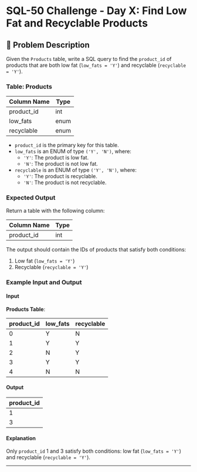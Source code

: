 # SQL-50 Challenge - Day X: Find Low Fat and Recyclable Products

## 📝 Problem Description

Given the `Products` table, write a SQL query to find the `product_id` of products that are both low fat (`low_fats = 'Y'`) and recyclable (`recyclable = 'Y'`).

### Table: Products

| Column Name | Type |
| ----------- | ---- |
| product_id  | int  |
| low_fats    | enum |
| recyclable  | enum |

- `product_id` is the primary key for this table.
- `low_fats` is an ENUM of type `('Y', 'N')`, where:
  - `'Y'`: The product is low fat.
  - `'N'`: The product is not low fat.
- `recyclable` is an ENUM of type `('Y', 'N')`, where:
  - `'Y'`: The product is recyclable.
  - `'N'`: The product is not recyclable.

### Expected Output

Return a table with the following column:

| Column Name | Type |
| ----------- | ---- |
| product_id  | int  |

The output should contain the IDs of products that satisfy both conditions:

1. Low fat (`low_fats = 'Y'`)
2. Recyclable (`recyclable = 'Y'`)

### Example Input and Output

#### Input

**Products Table**:

| product_id | low_fats | recyclable |
| ---------- | -------- | ---------- |
| 0          | Y        | N          |
| 1          | Y        | Y          |
| 2          | N        | Y          |
| 3          | Y        | Y          |
| 4          | N        | N          |

#### Output

| product_id |
| ---------- |
| 1          |
| 3          |

#### Explanation

Only `product_id` 1 and 3 satisfy both conditions: low fat (`low_fats = 'Y'`) and recyclable (`recyclable = 'Y'`).

---
